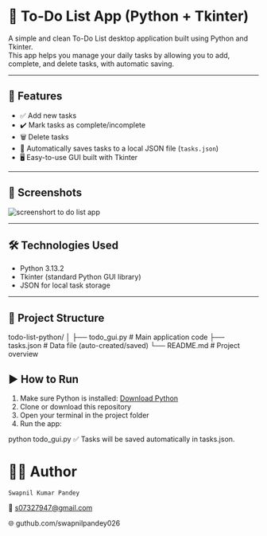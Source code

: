 
# 📝 To-Do List App (Python + Tkinter)

A simple and clean To-Do List desktop application built using Python and Tkinter.  
This app helps you manage your daily tasks by allowing you to add, complete, and delete tasks, with automatic saving.

---

## 🚀 Features

- ✅ Add new tasks
- ✔️ Mark tasks as complete/incomplete
- 🗑️ Delete tasks
- 💾 Automatically saves tasks to a local JSON file (`tasks.json`)
- 🖥️ Easy-to-use GUI built with Tkinter

---

## 📸 Screenshots

![screenshort to do list app](https://github.com/user-attachments/assets/78efba38-4bcd-4588-a459-329eeab33989)

---

## 🛠️ Technologies Used

- Python 3.13.2
- Tkinter (standard Python GUI library)
- JSON for local task storage

---

## 📁 Project Structure

todo-list-python/
│
├── todo_gui.py # Main application code
├── tasks.json # Data file (auto-created/saved)
└── README.md # Project overview

## ▶️ How to Run

1. Make sure Python is installed: [Download Python](https://www.python.org/downloads/)
2. Clone or download this repository
3. Open your terminal in the project folder
4. Run the app:

python todo_gui.py
✅ Tasks will be saved automatically in tasks.json.

 # 🙋‍♂️ Author
    Swapnil Kumar Pandey
    
 📧 s07327947@gmail.com
 
 🌐 guthub.com/swapnilpandey026

